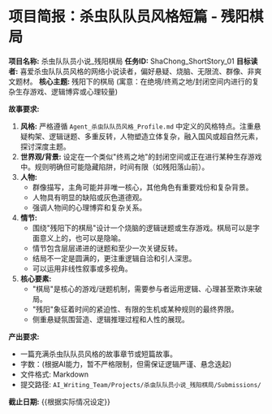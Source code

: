 # 项目简报：杀虫队队员风格短篇 - 残阳棋局

**项目名称:** 杀虫队队员小说_残阳棋局
**任务ID:** ShaChong_ShortStory_01
**目标读者:** 喜爱杀虫队队员风格的网络小说读者，偏好悬疑、烧脑、无限流、群像、非爽文题材。
**核心主题:** 残阳下的棋局 (寓意：在绝境/终焉之地/封闭空间内进行的复杂生存游戏、逻辑博弈或心理较量)

**故事要求:**

1.  **风格:** 严格遵循 `Agent_杀虫队队员风格_Profile.md` 中定义的风格特点。注重悬疑构架、逻辑谜题、多重反转，人物塑造立体复杂，融入国风或超自然元素，探讨深度主题。
2.  **世界观/背景:** 设定在一个类似"终焉之地"的封闭空间或正在进行某种生存游戏中。规则明确但可能隐藏陷阱，时间有限（如残阳落山前）。
3.  **人物:** 
    *   群像描写，主角可能并非唯一核心，其他角色有重要戏份和复杂背景。
    *   人物具有明显的缺陷或灰色道德观。
    *   强调人物间的心理博弈和复杂关系。
4.  **情节:** 
    *   围绕"残阳下的棋局"设计一个烧脑的逻辑谜题或生存游戏。棋局可以是字面意义上的，也可以是隐喻。
    *   情节包含层层递进的谜题和至少一次关键反转。
    *   结局不一定是圆满的，更注重逻辑自洽和引人深思。
    *   可以运用非线性叙事或多视角。
5.  **核心要素:** 
    *   "棋局"是核心的游戏/谜题机制，需要参与者运用逻辑、心理甚至欺诈来破局。
    *   "残阳"象征着时间的紧迫性、有限的生机或某种规则的最终界限。
    *   侧重悬疑氛围营造、逻辑推理过程和人性的展现。

**产出要求:**

*   一篇充满杀虫队队员风格的故事章节或短篇故事。
*   字数：(根据AI能力，暂不严格限制，但需保证逻辑严谨、悬念迭起)
*   文件格式: Markdown
*   提交路径: `AI_Writing_Team/Projects/杀虫队队员小说_残阳棋局/Submissions/`

**截止日期:** {{根据实际情况设定}} 